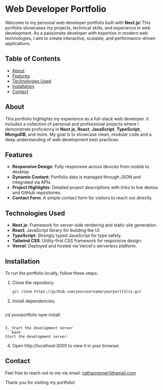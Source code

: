 # Web Developer Portfolio

Welcome to my personal web developer portfolio built with **Next.js**! This portfolio showcases my projects, technical skills, and experience in web development. As a passionate developer with expertise in modern web technologies, I aim to create interactive, scalable, and performance-driven applications.

## Table of Contents
- [About](#about)
- [Features](#features)
- [Technologies Used](#technologies-used)
- [Installation](#installation)
- [Contact](#contact)

## About

This portfolio highlights my experience as a full-stack web developer. It includes a collection of personal and professional projects where I demonstrate proficiency in **Next.js**, **React**, **JavaScript**, **TypeScript**, **MongoDB**, and more. My goal is to showcase clean, modular code and a deep understanding of web development best practices.

## Features

- **Responsive Design**: Fully responsive across devices from mobile to desktop.
- **Dynamic Content**: Portfolio data is managed through JSON and integrated via APIs.
- **Project Highlights**: Detailed project descriptions with links to live demos and GitHub repositories.
- **Contact Form**: A simple contact form for visitors to reach out directly.

## Technologies Used

- **Next.js**: Framework for server-side rendering and static site generation.
- **React**: JavaScript library for building the UI.
- **TypeScript**: Strongly typed JavaScript for type safety.
- **Tailwind CSS**: Utility-first CSS framework for responsive design.
- **Vercel**: Deployed and hosted via Vercel's serverless platform.

## Installation

To run the portfolio locally, follow these steps:

1. Clone the repository:
   ```bash
   git clone https://github.com/yourusername/yourportfolio.git
   ```

2. Install dependencies:
   ```bash
  cd yourportfolio
  npm install
  ```

3. Start the development server
  ```bash
  Start the development server:
  ```

4. Open http://localhost:3000 to view it in your browser.


## Contact
Feel free to reach out to me via email: nathanrenner1@gmail.com 


Thank you for visiting my portfolio!
